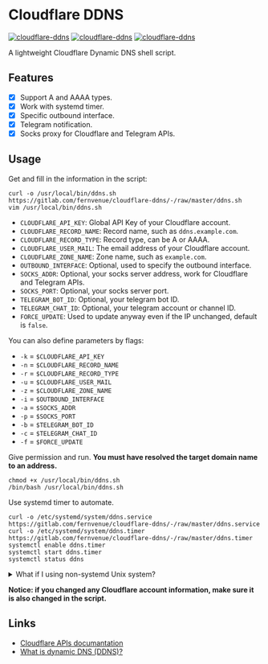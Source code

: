 # Cloudflare DDNS

[![cloudflare-ddns](https://img.shields.io/badge/LICENSE-BSD3%20Clause%20Liscense-blue?style=flat-square)](./LICENSE)
[![cloudflare-ddns](https://img.shields.io/badge/GitHub-Cloudflare%20DDNS-blueviolet?style=flat-square&logo=github)](https://github.com/fernvenue/cloudflare-ddns)
[![cloudflare-ddns](https://img.shields.io/badge/GitLab-Cloudflare%20DDNS-orange?style=flat-square&logo=gitlab)](https://gitlab.com/fernvenue/cloudflare-ddns)

A lightweight Cloudflare Dynamic DNS shell script.

## Features

- [x] Support A and AAAA types.
- [x] Work with systemd timer.
- [x] Specific outbound interface.
- [x] Telegram notification.
- [x] Socks proxy for Cloudflare and Telegram APIs.

## Usage

Get and fill in the information in the script:

```
curl -o /usr/local/bin/ddns.sh https://gitlab.com/fernvenue/cloudflare-ddns/-/raw/master/ddns.sh
vim /usr/local/bin/ddns.sh
```

- `CLOUDFLARE_API_KEY`: Global API Key of your Cloudflare account.
- `CLOUDFLARE_RECORD_NAME`: Record name, such as `ddns.example.com`.
- `CLOUDFLARE_RECORD_TYPE`: Record type, can be A or AAAA.
- `CLOUDFLARE_USER_MAIL`: The email address of your Cloudflare account.
- `CLOUDFLARE_ZONE_NAME`: Zone name, such as `example.com`.
- `OUTBOUND_INTERFACE`: Optional, used to specify the outbound interface.
- `SOCKS_ADDR`: Optional, your socks server address, work for Cloudflare and Telegram APIs.
- `SOCKS_PORT`: Optional, your socks server port.
- `TELEGRAM_BOT_ID`: Optional, your telegram bot ID.
- `TELEGRAM_CHAT_ID`: Optional, your telegram account or channel ID.
- `FORCE_UPDATE`: Used to update anyway even if the IP unchanged, default is `false`.

You can also define parameters by flags:

- `-k` = `$CLOUDFLARE_API_KEY`
- `-n` = `$CLOUDFLARE_RECORD_NAME`
- `-r` = `$CLOUDFLARE_RECORD_TYPE`
- `-u` = `$CLOUDFLARE_USER_MAIL`
- `-z` = `$CLOUDFLARE_ZONE_NAME`
- `-i` = `$OUTBOUND_INTERFACE`
- `-a` = `$SOCKS_ADDR`
- `-p` = `$SOCKS_PORT`
- `-b` = `$TELEGRAM_BOT_ID`
- `-c` = `$TELEGRAM_CHAT_ID`
- `-f` = `$FORCE_UPDATE`

Give permission and run. **You must have resolved the target domain name to an address.**

```
chmod +x /usr/local/bin/ddns.sh
/bin/bash /usr/local/bin/ddns.sh
```

Use systemd timer to automate.

```
curl -o /etc/systemd/system/ddns.service https://gitlab.com/fernvenue/cloudflare-ddns/-/raw/master/ddns.service
curl -o /etc/systemd/system/ddns.timer https://gitlab.com/fernvenue/cloudflare-ddns/-/raw/master/ddns.timer
systemctl enable ddns.timer
systemctl start ddns.timer
systemctl status ddns
```

<details><summary>What if I using non-systemd Unix system?</summary>

Maybe you can use [cron](https://en.wikipedia.org/wiki/Cron) to automate it, for example add `*/1 * * * * /usr/local/bin/ddns.sh` to the cron configuration, and the configuration file for a user can be edited by calling `crontab -e` regardless of where the actual implementation stores this file.

</details>

**Notice: if you changed any Cloudflare account information, make sure it is also changed in the script.**

## Links

- [Cloudflare APIs documantation](https://developers.cloudflare.com/api)
- [What is dynamic DNS (DDNS)?](https://www.cloudflare.com/learning/dns/glossary/dynamic-dns)

